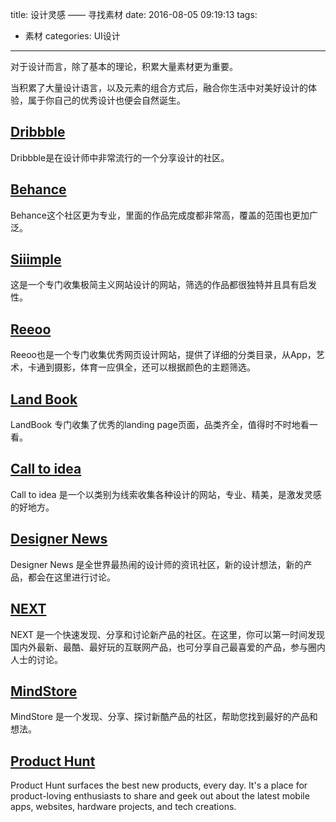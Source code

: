 title: 设计灵感 —— 寻找素材
date: 2016-08-05 09:19:13
tags:
- 素材
categories: UI设计
---

对于设计而言，除了基本的理论，积累大量素材更为重要。

当积累了大量设计语言，以及元素的组合方式后，融合你生活中对美好设计的体验，属于你自己的优秀设计也便会自然诞生。

<!-- more -->

## [Dribbble](https://dribbble.com)

Dribbble是在设计师中非常流行的一个分享设计的社区。

## [Behance](https://www.behance.net)

Behance这个社区更为专业，里面的作品完成度都非常高，覆盖的范围也更加广泛。

## [Siiimple](http://siiimple.com)

这是一个专门收集极简主义网站设计的网站，筛选的作品都很独特并且具有启发性。

## [Reeoo](http://reeoo.com)

Reeoo也是一个专门收集优秀网页设计网站，提供了详细的分类目录，从App，艺术，卡通到摄影，体育一应俱全，还可以根据颜色的主题筛选。

## [Land Book](http://land-book.com)

LandBook 专门收集了优秀的landing page页面，品类齐全，值得时不时地看一看。

## [Call to idea](http://www.calltoidea.com)

Call to idea 是一个以类别为线索收集各种设计的网站，专业、精美，是激发灵感的好地方。

## [Designer News](https://www.designernews.co)

Designer News 是全世界最热闹的设计师的资讯社区，新的设计想法，新的产品，都会在这里进行讨论。

## [NEXT](http://next.36kr.com)

NEXT 是一个快速发现、分享和讨论新产品的社区。在这里，你可以第一时间发现国内外最新、最酷、最好玩的互联网产品，也可分享自己最喜爱的产品，参与圈内人士的讨论。

## [MindStore](http://mindstore.io)

MindStore 是一个发现、分享、探讨新酷产品的社区，帮助您找到最好的产品和想法。

## [Product Hunt](https://www.producthunt.com)

Product Hunt surfaces the best new products, every day. It's a place for product-loving enthusiasts to share and geek out about the latest mobile apps, websites, hardware projects, and tech creations.


